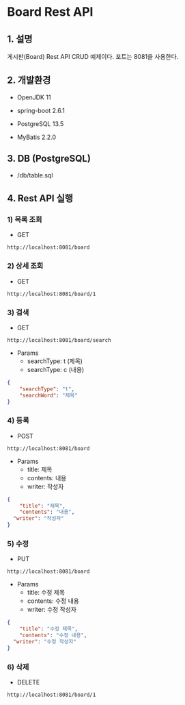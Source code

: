 # Board Rest API

## 1. 설명
게시판(Board) Rest API CRUD 예제이다. 포트는 8081을 사용한다.

## 2. 개발환경

* OpenJDK 11

* spring-boot 2.6.1

* PostgreSQL 13.5

* MyBatis 2.2.0

## 3. DB (PostgreSQL)

* /db/table.sql

## 4. Rest API 실행

### 1) 목록 조회

* GET

```text
http://localhost:8081/board
```

### 2) 상세 조회

* GET

```text
http://localhost:8081/board/1
```

### 3) 검색

* GET

```text
http://localhost:8081/board/search
```

* Params
  - searchType: t (제목)
  - searchType: c (내용)

```json
{
	"searchType": "t",
	"searchWord": "제목"
}
```

### 4) 등록

* POST

```text
http://localhost:8081/board
```

* Params
  - title: 제목
  - contents: 내용
  - writer: 작성자

```json
{
	"title": "제목",
	"contents": "내용",
  "writer": "작성자"
}
```

### 5) 수정

* PUT

```text
http://localhost:8081/board
```

* Params
  - title: 수정 제목
  - contents: 수정 내용
  - writer: 수정 작성자

```json
{
	"title": "수정 제목",
	"contents": "수정 내용",
  "writer": "수정 작성자"
}
```

### 6) 삭제

* DELETE

```text
http://localhost:8081/board/1
```
